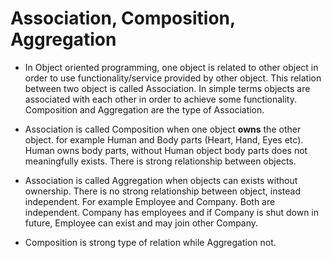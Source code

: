 # Association, Composition, Aggregation

* In Object oriented programming, one object is related to other object 
in order to use functionality/service provided by other object. This relation
between two object is called Association. In simple terms objects are associated
with each other in order to achieve some functionality. Composition and Aggregation
are the type of Association.

* Association is called Composition when one object **owns** the other object. 
for example Human and Body parts (Heart, Hand, Eyes etc). Human owns body parts,
without Human object body parts does not meaningfully exists. There is strong 
relationship between objects.

* Association is called Aggregation when objects can exists without ownership. 
There is no strong relationship between object, instead independent. 
For example Employee and Company. Both are independent. Company has employees and if 
Company is shut down in future, Employee can exist and may join other Company.

* Composition is strong type of relation while Aggregation not.